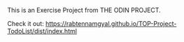This is an Exercise Project from THE ODIN PROJECT. 

Check it out: https://rabtennamgyal.github.io/TOP-Project-TodoList/dist/index.html
